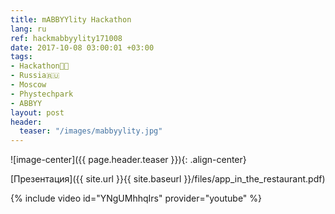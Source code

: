 ```yaml
---
title: mABBYYlity Hackathon
lang: ru
ref: hackmabbyylity171008
date: 2017-10-08 03:00:01 +03:00
tags:
- Hackathon👨‍💻
- Russia🇷🇺
- Moscow
- Phystechpark
- ABBYY
layout: post
header:
  teaser: "/images/mabbyylity.jpg"
---
```


![image-center]({{ page.header.teaser }}){: .align-center}

[Презентация]({{ site.url }}{{ site.baseurl }}/files/app_in_the_restaurant.pdf)

{% include video id="YNgUMhhqIrs" provider="youtube" %}
